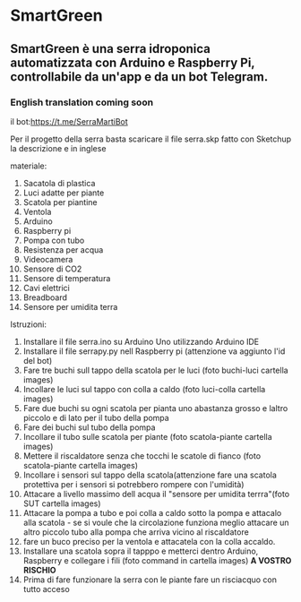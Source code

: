 # SmartGreen
## SmartGreen è una serra idroponica automatizzata con Arduino e Raspberry Pi, controllabile da un'app e da un bot Telegram.
### English translation coming soon
  
  




il bot:https://t.me/SerraMartiBot

Per il progetto della serra basta scaricare il file serra.skp fatto con Sketchup la descrizione e in inglese

materiale:
1) Sacatola di plastica
2) Luci adatte per piante
3) Scatola per piantine
4) Ventola
5) Arduino
6) Raspberry pi
7) Pompa con tubo
8) Resistenza per acqua
9) Videocamera
10) Sensore di CO2
11) Sensore di temperatura
12) Cavi elettrici
13) Breadboard
14) Sensore per umidita terra

Istruzioni:  

1) Installare il file serra.ino su Arduino Uno utilizzando Arduino IDE
2) Installare il file serrapy.py nell Raspberry pi (attenzione va aggiunto l'id del bot)
2) Fare tre buchi sull tappo della scatola per le luci (foto buchi-luci cartella images)
3) Incollare le luci sul tappo con colla a caldo (foto luci-colla cartella images)
4) Fare due buchi su ogni scatola per pianta uno abastanza grosso e laltro piccolo e di lato per il tubo della pompa
5) Fare dei buchi sul tubo della pompa
6) Incollare il tubo sulle scatola per piante (foto scatola-piante cartella images)
7) Mettere il riscaldatore senza che tocchi le scatole di fianco (foto scatola-piante cartella images)
8) Incollare i sensori sul tappo della scatola(attenzione fare una scatola protettiva per i sensori si potrebbero rompere con l'umidità)
10) Attacare a livello massimo dell acqua il "sensore per umidita terrra"(foto SUT cartella images)
11) Attacare la pompa a tubo e poi colla a caldo sotto la pompa e attacalo alla scatola - se si voule che la circolazione funziona meglio attacare un altro piccolo tubo alla pompa che arriva vicino al riscaldatore 
12) fare un buco preciso per la ventola e attacatela con la colla accaldo.
12) Installare una scatola sopra il tapppo e metterci dentro Arduino, Raspberry e collegare i fili (foto command in cartella images) **A VOSTRO RISCHIO** 
13) Prima di fare funzionare la serra con le piante fare un risciacquo con tutto acceso
